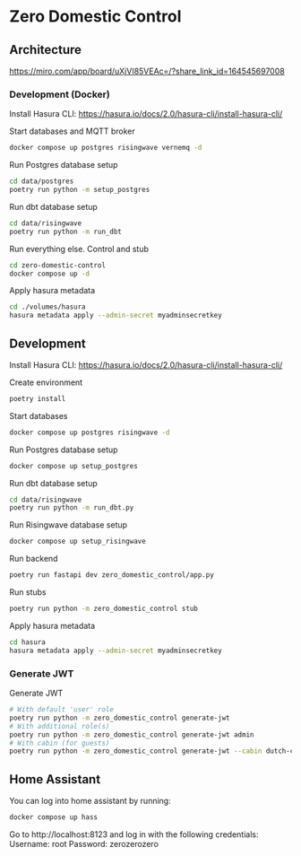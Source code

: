 # Zero Domestic Control

## Architecture

https://miro.com/app/board/uXjVI85VEAc=/?share_link_id=164545697008

### Development (Docker)

Install Hasura CLI: https://hasura.io/docs/2.0/hasura-cli/install-hasura-cli/

Start databases and MQTT broker
```bash
docker compose up postgres risingwave vernemq -d
```

Run Postgres database setup
```bash
cd data/postgres
poetry run python -m setup_postgres
```

Run dbt database setup
```bash
cd data/risingwave
poetry run python -m run_dbt
```

Run everything else. Control and stub
```bash
cd zero-domestic-control
docker compose up -d
```

Apply hasura metadata
```bash
cd ./volumes/hasura
hasura metadata apply --admin-secret myadminsecretkey
```


## Development

Install Hasura CLI: https://hasura.io/docs/2.0/hasura-cli/install-hasura-cli/

Create environment
```bash
poetry install
```

Start databases
```bash
docker compose up postgres risingwave -d
```

Run Postgres database setup
```bash
docker compose up setup_postgres
```

Run dbt database setup
```bash
cd data/risingwave
poetry run python -m run_dbt.py
```

Run Risingwave database setup
```bash
docker compose up setup_risingwave
```

Run backend
```bash
poetry run fastapi dev zero_domestic_control/app.py
```

Run stubs
```bash
poetry run python -m zero_domestic_control stub
```

Apply hasura metadata
```bash
cd hasura
hasura metadata apply --admin-secret myadminsecretkey
```

### Generate JWT

Generate JWT
```bash
# With default 'user' role
poetry run python -m zero_domestic_control generate-jwt
# With additional role(s)
poetry run python -m zero_domestic_control generate-jwt admin
# With cabin (for guests)
poetry run python -m zero_domestic_control generate-jwt --cabin dutch-cabin
```

## Home Assistant

You can log into home assistant by running:

```bash
docker compose up hass
```

Go to http://localhost:8123 and log in with the following credentials:
Username: root
Password: zerozerozero
